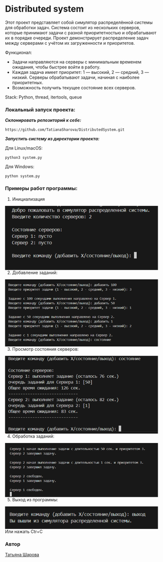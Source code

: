 # **Distributed system**

Этот проект представляет собой симулятор распределённой системы для обработки задач. Система состоит из нескольких серверов, которые принимают задачи с разной приоритетностью и обрабатывают их в порядке очереди. Проект демонстрирует распределение задач между серверами с учётом их загруженности и приоритетов.

Функционал:
 - Задачи направляются на серверы с минимальным временем ожидания, чтобы быстрее войти в работу.
 - Каждая задача имеет приоритет: 1 — высокий, 2 — средний, 3 — низкий. Серверы обрабатывают задачи, начиная с наиболее приоритетных.
 - Возможность получить текущее состояние всех серверов.

Stack: Python, thread, itertools, queue

### Локальный запуск проекта:

**_Склонировать репозиторий к себе:_**
```
https://github.com/TatianaSharova/DistributedSystem.git
```
**_Запустить систему из директории проекта:_**

Для Linux/macOS:
```
python3 system.py
```
Для Windows:
```
python system.py
```

### Примеры работ программы:
1. Инициализация
<img src="examples/1.png" alt="Инициализация" style="float: left; margin-right: 10px;" />

2. Добавление заданий:
<img src="examples/2.png" alt="Добавление заданий" style="float: left; margin-right: 10px;" />

3. Просмотр состояния серверов:
<img src="examples/3.png" alt="Cостояния серверов" style="float: left; margin-right: 10px;" />

4. Обработка заданий:
<img src="examples/4.png" alt="Обработка заданий" style="float: left; margin-right: 10px;" />

5. Выход из программы:

<img src="examples/5.png" alt="Выход из программы" style="float: left; margin-right: 10px;" />

Или нажать Ctr+C

### Автор
[Татьяна Шарова](https://github.com/TatianaSharova)